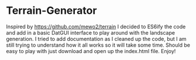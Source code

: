 # Terrain-Generator
Inspired by https://github.com/mewo2/terrain I decided to ES6ify the code and add in a basic DatGUI interface to play around with the landscape generation. I tried to add documentation as I cleaned up the code, but I am still trying to understand how it all works so it will take some time. Should be easy to play with just download and open up the index.html file. Enjoy!
